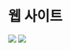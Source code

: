 # 웹 사이트
<div>
 <img src=https://github.com/Joo-Veloper/Project/assets/134623719/1ad2704d-3e1d-4a1c-af2f-0010123a4a5c>
 <img src= https://github.com/Joo-Veloper/Project/assets/134623719/c1d418b9-c91c-4b2c-aaf8-8fcf9a3f3003>
</div>


